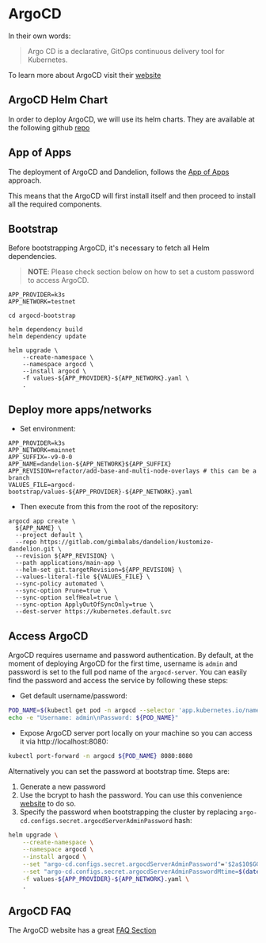 # ArgoCD 

In their own words:

> Argo CD is a declarative, GitOps continuous delivery tool for Kubernetes.

To learn more about ArgoCD visit their [website](https://argo-cd.readthedocs.io/en/stable/)

## ArgoCD Helm Chart

In order to deploy ArgoCD, we will use its helm charts. They are available at the following github 
[repo](https://github.com/argoproj/argo-helm)

## App of Apps

The deployment of ArgoCD and Dandelion, follows the [App of Apps](https://argo-cd.readthedocs.io/en/stable/operator-manual/cluster-bootstrapping/) 
approach.

This means that the ArgoCD will first install itself and then proceed to install all the required components.

## Bootstrap

Before bootstrapping ArgoCD, it's necessary to fetch all Helm dependencies.

> **NOTE**: Please check section below on how to set a custom password to access ArgoCD. 

```shell
APP_PROVIDER=k3s
APP_NETWORK=testnet

cd argocd-bootstrap

helm dependency build
helm dependency update

helm upgrade \
    --create-namespace \
    --namespace argocd \
    --install argocd \
    -f values-${APP_PROVIDER}-${APP_NETWORK}.yaml \
    .
```

## Deploy more apps/networks

* Set environment:
```
APP_PROVIDER=k3s
APP_NETWORK=mainnet
APP_SUFFIX=-v9-0-0
APP_NAME=dandelion-${APP_NETWORK}${APP_SUFFIX}
APP_REVISION=refactor/add-base-and-multi-node-overlays # this can be a branch
VALUES_FILE=argocd-bootstrap/values-${APP_PROVIDER}-${APP_NETWORK}.yaml
```
* Then execute from this from the root of the repository:
```
argocd app create \
  ${APP_NAME} \
  --project default \
  --repo https://gitlab.com/gimbalabs/dandelion/kustomize-dandelion.git \
  --revision ${APP_REVISION} \
  --path applications/main-app \
  --helm-set git.targetRevision=${APP_REVISION} \
  --values-literal-file ${VALUES_FILE} \
  --sync-policy automated \
  --sync-option Prune=true \
  --sync-option selfHeal=true \
  --sync-option ApplyOutOfSyncOnly=true \
  --dest-server https://kubernetes.default.svc
```

## Access ArgoCD

ArgoCD requires username and password authentication. By default, at the moment of deploying ArgoCD for the first time, username is `admin` and password is set to the full pod name of the `argocd-server`.
You can easily find the password and access the service by following these steps:

* Get default username/password:
```bash
POD_NAME=$(kubectl get pod -n argocd --selector 'app.kubernetes.io/name=argocd-server' --template='{{range .items}}{{.metadata.name}}{{"\n"}}{{end}}')
echo -e "Username: admin\nPassword: ${POD_NAME}"
```
* Expose ArgoCD server port locally on your machine so you can access it via http://localhost:8080:
```bash
kubectl port-forward -n argocd ${POD_NAME} 8080:8080
```

Alternatively you can set the password at bootstrap time. Steps are:

1. Generate a new password
2. Use the bcrypt to hash the password. You can use this convenience [website](https://www.browserling.com/tools/bcrypt) to do so.
3. Specify the password when bootstrapping the cluster by replacing `argo-cd.configs.secret.argocdServerAdminPassword` hash:
```bash
helm upgrade \
    --create-namespace \
    --namespace argocd \
    --install argocd \
    --set "argo-cd.configs.secret.argocdServerAdminPassword"='$2a$10$GG4A3RZ.TNYNGoVoPmlCrOO9PgwVy9lTN3s.mhfLO1JwzCALpuoLW' \
    --set "argo-cd.configs.secret.argocdServerAdminPasswordMtime=$(date +%FT%T%Z)" \
    -f values-${APP_PROVIDER}-${APP_NETWORK}.yaml \
    .
```
## ArgoCD FAQ

The ArgoCD website has a great [FAQ Section](https://argo-cd.readthedocs.io/en/stable/faq/)
